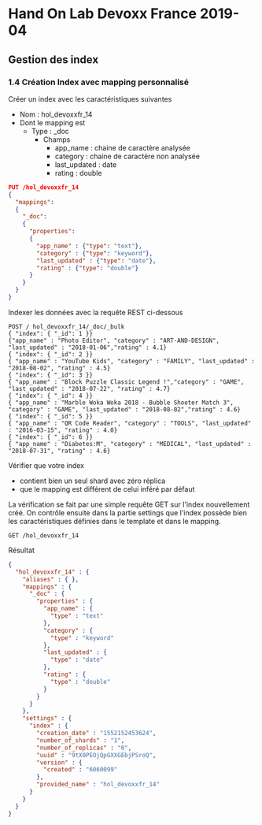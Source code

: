 # Hand On Lab Devoxx France 2019-04
## Gestion des index
### 1.4 Création Index avec mapping personnalisé

Créer un index avec les caractéristiques suivantes
* Nom : hol_devoxxfr_14
* Dont le mapping est
    * Type : _doc
        * Champs
            * app_name : chaine de caractère analysée
            * category : chaine de caractère non analysée
            * last_updated : date
            * rating : double

```json
PUT /hol_devoxxfr_14
{
  "mappings": 
  {
    "_doc":
    {
      "properties": 
      {
        "app_name" : {"type": "text"},
        "category" : {"type": "keyword"},
        "last_updated" : {"type": "date"},
        "rating" : {"type": "double"}      
      }      
    }
  }
}
```

Indexer les données avec la requête REST ci-dessous
```shell
POST / hol_devoxxfr_14/_doc/_bulk
{ "index": { "_id": 1 }}
{"app_name" : "Photo Editor", "category" : "ART-AND-DESIGN", "last_updated" : "2018-01-06","rating" : 4.1}
{ "index": { "_id": 2 }}
{ "app_name" : "YouTube Kids", "category" : "FAMILY", "last_updated" : "2018-08-02", "rating" : 4.5}
{ "index": { "_id": 3 }}      
{ "app_name" : "Block Puzzle Classic Legend !","category" : "GAME", "last_updated" : "2018-07-22", "rating" : 4.7}
{ "index": { "_id": 4 }}      
{ "app_name" : "Marble Woka Woka 2018 - Bubble Shooter Match 3", "category" : "GAME", "last_updated" : "2018-08-02","rating" : 4.6}
{ "index": { "_id": 5 }}      
{ "app_name" : "QR Code Reader", "category" : "TOOLS", "last_updated" : "2016-03-15", "rating" : 4.0}
{ "index": { "_id": 6 }}      
{ "app_name" : "Diabetes:M", "category" : "MEDICAL", "last_updated" : "2018-07-31", "rating" : 4.6}      
```

Vérifier que votre index 
* contient bien un seul shard avec zéro réplica
* que le mapping est différent de celui inféré par défaut


La vérification se fait par une simple requête GET sur l'index nouvellement créé. On contrôle ensuite dans la partie settings que l'index possède bien les caractéristiques définies dans le template et dans le mapping.
```shell
GET /hol_devoxxfr_14
```

Résultat
```json
{
  "hol_devoxxfr_14" : {
    "aliases" : { },
    "mappings" : {
      "_doc" : {
        "properties" : {
          "app_name" : {
            "type" : "text"
          },
          "category" : {
            "type" : "keyword"
          },
          "last_updated" : {
            "type" : "date"
          },
          "rating" : {
            "type" : "double"
          }
        }
      }
    },
    "settings" : {
      "index" : {
        "creation_date" : "1552152453624",
        "number_of_shards" : "1",
        "number_of_replicas" : "0",
        "uuid" : "9tX0PEOjQpGXXGEbjPSroQ",
        "version" : {
          "created" : "6060099"
        },
        "provided_name" : "hol_devoxxfr_14"
      }
    }
  }
}
```
 

